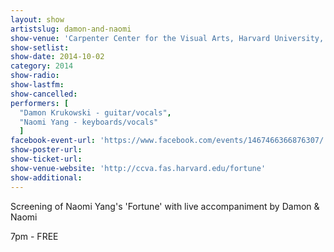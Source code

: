 ```yaml
---
layout: show
artistslug: damon-and-naomi
show-venue: 'Carpenter Center for the Visual Arts, Harvard University, Cambridge, MA, USA'
show-setlist: 
show-date: 2014-10-02
category: 2014
show-radio: 
show-lastfm: 
show-cancelled: 
performers: [
  "Damon Krukowski - guitar/vocals",
  "Naomi Yang - keyboards/vocals"
  ]
facebook-event-url: 'https://www.facebook.com/events/1467466366876307/'
show-poster-url: 
show-ticket-url: 
show-venue-website: 'http://ccva.fas.harvard.edu/fortune'
show-additional: 
---
```

<p>Screening of Naomi Yang's 'Fortune' with live accompaniment by Damon & Naomi</p><p>7pm - FREE</p>